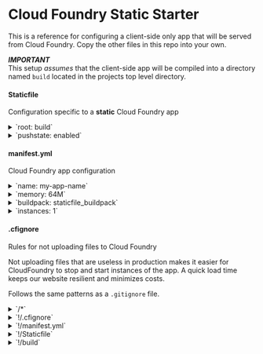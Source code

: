 # Cloud Foundry Static Starter

This is a reference for configuring a client-side only app that will be served from Cloud Foundry. Copy the other files in this repo into your own.

_**IMPORTANT**_  
This setup _assumes_ that the client-side app will be compiled into a directory named `build` located in the projects top level directory.

#### Staticfile
Configuration specific to a **static** Cloud Foundry app

<details>
  <summary>`root: build`</summary>
  Tells Cloud Foundry that all of your publicly available assets, including `index.html`, will be located in the `/build` directory. If you wish to rename that directory, change this setting along with the directory name in the `.cfignore` file. If you wish to serve static files from the project directory you can remove this setting and carefully reconfigure the `.cfignore` file.
</details>

<details>
  <summary>`pushstate: enabled`</summary>
  Keeps browser-visible URLs clean for client-side JavaScript apps that serve multiple routes. For example, pushstate routing allows a single JavaScript file route to multiple anchor-tagged URLs that look like `/some/path1` instead of `/some#path1`.
</details>

#### manifest.yml
Cloud Foundry app configuration

<details>
  <summary>`name: my-app-name`</summary>
  The name Cloud Foundry name of your app. Change this before pushing your app to CF.
</details>

<details>
  <summary>`memory: 64M`</summary>
  The memory used by Cloud Foundry to serve your app. We shouldn't every need to increase this — serving static files using only NGINX doesn't take much memory.
</details>

<details>
  <summary>`buildpack: staticfile_buildpack`</summary>
  Buildpacks tell Cloud Foundry what tech needs to be installed to run your app and default instructions on how to run it. Here we tell CF that we only need what is required for static files — NGINX.
</details>

<details>
  <summary>`instances: 1`</summary>
  Tells Cloud Foundry to only create one server instance for this app. During development, this should be kept at `1` instance.
</details>

#### .cfignore
Rules for not uploading files to Cloud Foundry

Not uploading files that are useless in production makes it easier for CloudFoundry to stop and start instances of the app. A quick load time keeps our website resilient and minimizes costs.

Follows the same patterns as a `.gitignore` file.

<details>
  <summary>`/*`</summary>
  This entry blacklists all directories and files at the top level only. Doing this only one level deeps makes it easier to whitelist a directory without have to recursively whitelist all of its contents.
</details>

<details>
  <summary>`!/.cfignore`</summary>
  Whitelists the `.cfignore` file.
</details>

<details>
  <summary>`!/manifest.yml`</summary>
  Whitelists the `manifest.yml` file.
</details>

<details>
  <summary>`!/Staticfile`</summary>
  Whitelists the `Staticfile` file.
</details>

<details>
  <summary>`!/build`</summary>
  Whitelist the `build` directory. Because we didn't blacklist the files in every folder recursively, a `cf push` command will include all of this directories contents as well. Change the name of this file if compiling production assets to a different directory.
</details>
